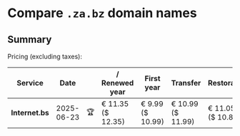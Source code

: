 # Compare `.za.bz` domain names

## Summary

Pricing (excluding taxes):

| Service | Date |  | / Renewed year | First year | Transfer | Restoration |
|--|--|--|--|--|--|--|
| **Internet.bs** | 2025-06-23 | 🏆 | € 11.35<br>($ 12.35) | € 9.99<br>($ 10.99) | € 10.99<br>($ 11.99) | € 11.05<br>($ 10.89) |
